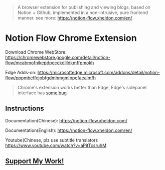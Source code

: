 > A browser extension for publishing and viewing blogs, based on Notion + Github, implemented in a non-intrusive, pure frontend manner.
> see more: https://notion-flow.xheldon.com/en/

# Notion Flow Chrome Extension

Download Chrome WebStore: https://chromewebstore.google.com/detail/notion-flow/mcabmofnikepdpecekdlildkmffpmokh

Edge Adds-on: https://microsoftedge.microsoft.com/addons/detail/notion-flow/pppmbeffejpbfgdmhmgmlppefaeaimfh

> Chrome's extension works better than Edge, Edge's sidepanel interface has [some bug](https://github.com/microsoft/MicrosoftEdge-Extensions/issues/142)

## Instructions

Documentation(Chinese): https://notion-flow.xheldon.com/

Documentation(English): https://notion-flow.xheldon.com/en/

Youtube(Chinese, plz use subtitle translator): https://www.youtube.com/watch?v=aPitTcsruhM

## [Support My Work!](https://notion-flow.xheldon.com/en/support-me)

